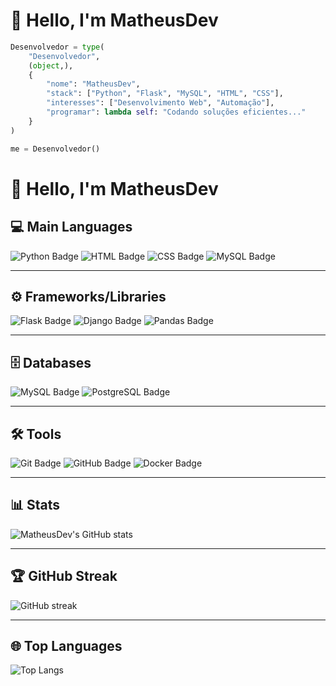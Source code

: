 # 👋 Hello, I'm MatheusDev

```python
Desenvolvedor = type(
    "Desenvolvedor",
    (object,),
    {
        "nome": "MatheusDev",
        "stack": ["Python", "Flask", "MySQL", "HTML", "CSS"],
        "interesses": ["Desenvolvimento Web", "Automação"],
        "programar": lambda self: "Codando soluções eficientes..."
    }
)

me = Desenvolvedor()
```
# 👋 Hello, I'm MatheusDev

## 💻 Main Languages

![Python Badge](https://img.shields.io/badge/-Python-blue?style=flat&logo=python)
![HTML Badge](https://img.shields.io/badge/-HTML-orange?style=flat&logo=html5)
![CSS Badge](https://img.shields.io/badge/-CSS-blue?style=flat&logo=css3)
![MySQL Badge](https://img.shields.io/badge/-MySQL-blue?style=flat&logo=mysql)

---

## ⚙️ Frameworks/Libraries

![Flask Badge](https://img.shields.io/badge/-Flask-black?style=flat&logo=flask)
![Django Badge](https://img.shields.io/badge/-Django-green?style=flat&logo=django)
![Pandas Badge](https://img.shields.io/badge/-Pandas-blue?style=flat&logo=pandas)

---

## 🗄️ Databases

![MySQL Badge](https://img.shields.io/badge/-MySQL-blue?style=flat&logo=mysql)
![PostgreSQL Badge](https://img.shields.io/badge/-PostgreSQL-blue?style=flat&logo=postgresql)

---

## 🛠️ Tools

![Git Badge](https://img.shields.io/badge/-Git-black?style=flat&logo=git)
![GitHub Badge](https://img.shields.io/badge/-GitHub-gray?style=flat&logo=github)
![Docker Badge](https://img.shields.io/badge/-Docker-blue?style=flat&logo=docker)

---

## 📊 Stats

![MatheusDev's GitHub stats](https://github-readme-stats.vercel.app/api?username=MatheusDev-prog&show_icons=true&theme=radical)

---

## 🏆 GitHub Streak

![GitHub streak](https://github-readme-streak-stats.herokuapp.com/?user=MatheusDev-prog&theme=radical)

---

## 🌐 Top Languages

![Top Langs](https://github-readme-stats.vercel.app/api/top-langs/?username=MatheusDev-prog&layout=compact&theme=radical)
